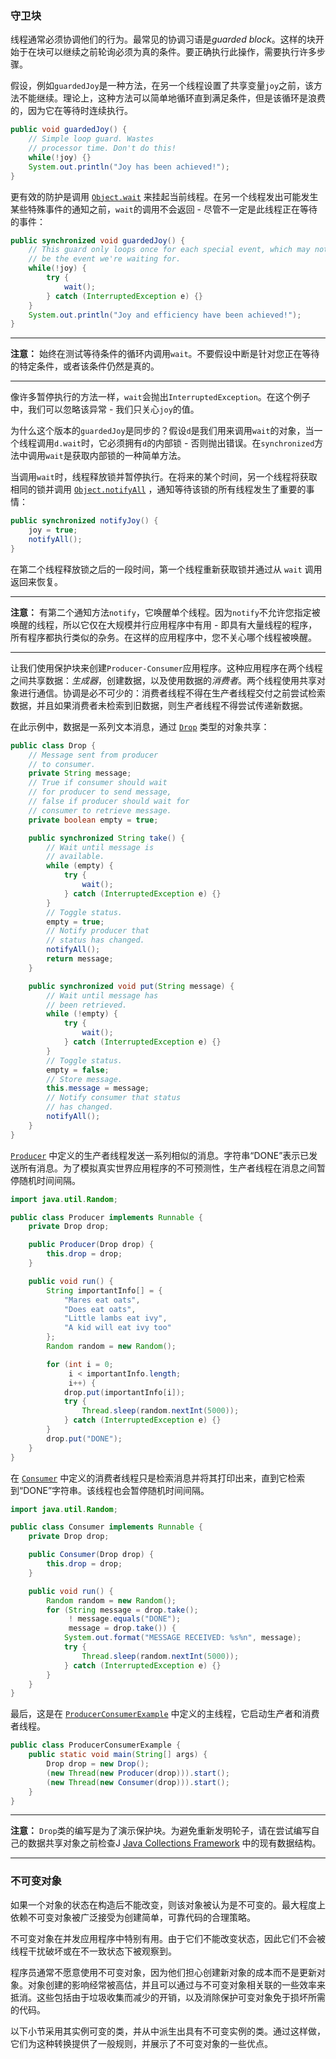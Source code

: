 ### 守卫块

线程通常必须协调他们的行为。最常见的协调习语是*guarded block*。这样的块开始于在块可以继续之前轮询必须为真的条件。要正确执行此操作，需要执行许多步骤。

假设，例如`guardedJoy`是一种方法，在另一个线程设置了共享变量`joy`之前，该方法不能继续。理论上，这种方法可以简单地循环直到满足条件，但是该循环是浪费的，因为它在等待时连续执行。

```java
public void guardedJoy() {
    // Simple loop guard. Wastes
    // processor time. Don't do this!
    while(!joy) {}
    System.out.println("Joy has been achieved!");
}
```

更有效的防护是调用 [`Object.wait`](https://docs.oracle.com/javase/8/docs/api/java/lang/Object.html#wait--) 来挂起当前线程。在另一个线程发出可能发生某些特殊事件的通知之前，`wait`的调用不会返回 - 尽管不一定是此线程正在等待的事件：

```java
public synchronized void guardedJoy() {
    // This guard only loops once for each special event, which may not
    // be the event we're waiting for.
    while(!joy) {
        try {
            wait();
        } catch (InterruptedException e) {}
    }
    System.out.println("Joy and efficiency have been achieved!");
}
```

----

**注意：** 始终在测试等待条件的循环内调用`wait`。不要假设中断是针对您正在等待的特定条件，或者该条件仍然是真的。

----

像许多暂停执行的方法一样，`wait`会抛出`InterruptedException`。在这个例子中，我们可以忽略该异常 - 我们只关心`joy`的值。

为什么这个版本的`guardedJoy`是同步的？假设`d`是我们用来调用`wait`的对象，当一个线程调用`d.wait`时，它必须拥有`d`的内部锁 - 否则抛出错误。在`synchronized`方法中调用`wait`是获取内部锁的一种简单方法。

当调用`wait`时，线程释放锁并暂停执行。在将来的某个时间，另一个线程将获取相同的锁并调用 [`Object.notifyAll`](https://docs.oracle.com/javase/8/docs/api/java/lang/Object.html#notifyAll--) ，通知等待该锁的所有线程发生了重要的事情：

```java
public synchronized notifyJoy() {
    joy = true;
    notifyAll();
}
```

在第二个线程释放锁之后的一段时间，第一个线程重新获取锁并通过从 `wait` 调用返回来恢复。

----

**注意：** 有第二个通知方法`notify`，它唤醒单个线程。因为`notify`不允许您指定被唤醒的线程，所以它仅在大规模并行应用程序中有用 - 即具有大量线程的程序，所有程序都执行类似的杂务。在这样的应用程序中，您不关心哪个线程被唤醒。

----

让我们使用保护块来创建`Producer-Consumer`应用程序。这种应用程序在两个线程之间共享数据：*生成器*，创建数据，以及使用数据的*消费者*。两个线程使用共享对象进行通信。协调是必不可少的：消费者线程不得在生产者线程交付之前尝试检索数据，并且如果消费者未检索到旧数据，则生产者线程不得尝试传递新数据。

在此示例中，数据是一系列文本消息，通过 [`Drop`](https://docs.oracle.com/javase/tutorial/essential/concurrency/examples/Drop.java) 类型的对象共享：

```java
public class Drop {
    // Message sent from producer
    // to consumer.
    private String message;
    // True if consumer should wait
    // for producer to send message,
    // false if producer should wait for
    // consumer to retrieve message.
    private boolean empty = true;

    public synchronized String take() {
        // Wait until message is
        // available.
        while (empty) {
            try {
                wait();
            } catch (InterruptedException e) {}
        }
        // Toggle status.
        empty = true;
        // Notify producer that
        // status has changed.
        notifyAll();
        return message;
    }

    public synchronized void put(String message) {
        // Wait until message has
        // been retrieved.
        while (!empty) {
            try { 
                wait();
            } catch (InterruptedException e) {}
        }
        // Toggle status.
        empty = false;
        // Store message.
        this.message = message;
        // Notify consumer that status
        // has changed.
        notifyAll();
    }
}
```

 [`Producer`](https://docs.oracle.com/javase/tutorial/essential/concurrency/examples/Producer.java) 中定义的生产者线程发送一系列相似的消息。字符串“DONE”表示已发送所有消息。为了模拟真实世界应用程序的不可预测性，生产者线程在消息之间暂停随机时间间隔。

```java
import java.util.Random;

public class Producer implements Runnable {
    private Drop drop;

    public Producer(Drop drop) {
        this.drop = drop;
    }

    public void run() {
        String importantInfo[] = {
            "Mares eat oats",
            "Does eat oats",
            "Little lambs eat ivy",
            "A kid will eat ivy too"
        };
        Random random = new Random();

        for (int i = 0;
             i < importantInfo.length;
             i++) {
            drop.put(importantInfo[i]);
            try {
                Thread.sleep(random.nextInt(5000));
            } catch (InterruptedException e) {}
        }
        drop.put("DONE");
    }
}
```

在 [`Consumer`](https://docs.oracle.com/javase/tutorial/essential/concurrency/examples/Consumer.java) 中定义的消费者线程只是检索消息并将其打印出来，直到它检索到“DONE”字符串。该线程也会暂停随机时间间隔。

```java
import java.util.Random;

public class Consumer implements Runnable {
    private Drop drop;

    public Consumer(Drop drop) {
        this.drop = drop;
    }

    public void run() {
        Random random = new Random();
        for (String message = drop.take();
             ! message.equals("DONE");
             message = drop.take()) {
            System.out.format("MESSAGE RECEIVED: %s%n", message);
            try {
                Thread.sleep(random.nextInt(5000));
            } catch (InterruptedException e) {}
        }
    }
}
```

最后，这是在 [`ProducerConsumerExample`](https://docs.oracle.com/javase/tutorial/essential/concurrency/examples/ProducerConsumerExample.java) 中定义的主线程，它启动生产者和消费者线程。

```java
public class ProducerConsumerExample {
    public static void main(String[] args) {
        Drop drop = new Drop();
        (new Thread(new Producer(drop))).start();
        (new Thread(new Consumer(drop))).start();
    }
}
```

----

**注意：** `Drop`类的编写是为了演示保护块。为避免重新发明轮子，请在尝试编写自己的数据共享对象之前检查J [Java Collections Framework](https://docs.oracle.com/javase/tutorial/collections/index.html) 中的现有数据结构。

----

### 不可变对象

如果一个对象的状态在构造后不能改变，则该对象被认为是不可变的。最大程度上依赖不可变对象被广泛接受为创建简单，可靠代码的合理策略。

不可变对象在并发应用程序中特别有用。由于它们不能改变状态，因此它们不会被线程干扰破坏或在不一致状态下被观察到。

程序员通常不愿意使用不可变对象，因为他们担心创建新对象的成本而不是更新对象。对象创建的影响经常被高估，并且可以通过与不可变对象相关联的一些效率来抵消。这些包括由于垃圾收集而减少的开销，以及消除保护可变对象免于损坏所需的代码。

以下小节采用其实例可变的类，并从中派生出具有不可变实例的类。通过这样做，它们为这种转换提供了一般规则，并展示了不可变对象的一些优点。
